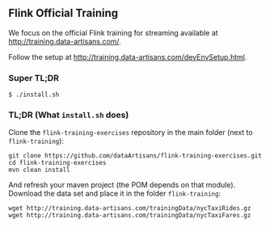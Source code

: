 ## Flink Official Training

We focus on the official Flink training for streaming available at http://training.data-artisans.com/.

Follow the setup at http://training.data-artisans.com/devEnvSetup.html.

### Super TL;DR

```
$ ./install.sh
```

### TL;DR (What `install.sh` does)

Clone the `flink-training-exercises` repository in the main folder (next to `flink-training`):

```
git clone https://github.com/dataArtisans/flink-training-exercises.git
cd flink-training-exercises
mvn clean install
```

And refresh your maven project (the POM depends on that module).  
Download the data set and place it in the folder `flink-training`:

```
wget http://training.data-artisans.com/trainingData/nycTaxiRides.gz
wget http://training.data-artisans.com/trainingData/nycTaxiFares.gz
```
